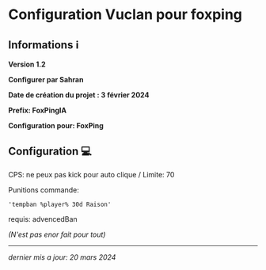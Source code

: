 # Configuration Vuclan pour foxping


## Informations ℹ️

**Version 1.2**

**Configurer par Sahran**

**Date de création du projet : 3 février 2024**

**Prefix: FoxPingIA**


**Configuration pour: FoxPing**


## Configuration 💻
CPS: ne peux pas kick pour auto clique / Limite: 70

Punitions commande:    

    'tempban %player% 30d Raison'
         
requis: advencedBan

_(N'est pas enor fait pour tout)_
______

_dernier mis a jour: 20 mars 2024_

